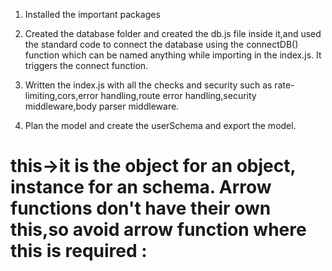 1. Installed the important packages 
2. Created the database folder and created the db.js file inside it,and used the standard code to connect the database using the connectDB() function which can be named anything while importing in the index.js. It triggers the connect function.
3. Written the index.js with all the checks and security such as rate-limiting,cors,error handling,route error handling,security middleware,body parser middleware.

4. Plan the model and create the userSchema and export the model.

# this->it is the object for an object, instance for an schema. Arrow functions don't have their own this,so avoid arrow function where this is required :
<!-- userSchema.methods.checkPassword = function (enteredPassword) {
  return this.password === enteredPassword;
}; -->

